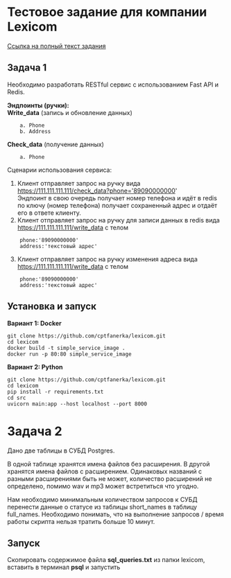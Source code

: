 # Тестовое задание для компании Lexicom
[Ссылка на полный текст задания](https://disk.yandex.ru/i/xSAO9-HPiKs8Eg)
## Задача 1
Необходимо разработать RESTful сервис с использованием Fast API и Redis.  

**Эндпоинты (ручки):**  
**Write_data** (запись и обновление данных)  
```
    a. Phone  
    b. Address  
```
**Check_data** (получение данных)  
```
    a. Phone  
```
Сценарии использования сервиса:  
1. Клиент отправляет запрос на ручку вида https://111.111.111.111/check_data?phone='89090000000'  
Эндпоинт в свою очередь получает номер телефона и идёт в redis по ключу (номер телефона) получает сохраненный адрес и отдаёт его в ответе клиенту.
2. Клиент отправляет запрос на ручку для записи данных в redis вида https://111.111.111.111/write_data с телом 
```
    phone:'89090000000'
    address:'текстовый адрес'
```
3. Клиент отправляет запрос на ручку изменения адреса вида https://111.111.111.111/write_data с телом
```
    phone:'89090000000'
    address:'текстовый адрес'
```

## Установка и запуск
**Вариант 1: Docker**
```
git clone https://github.com/cptfanerka/lexicom.git
cd lexicom
docker build -t simple_service_image .
docker run -p 80:80 simple_service_image
```
**Вариант 2: Python**
```
git clone https://github.com/cptfanerka/lexicom.git
cd lexicom
pip install -r requirements.txt
cd src
uvicorn main:app --host localhost --port 8000
```
# Задача 2
Дано две таблицы в СУБД Postgres.  

В одной таблице хранятся имена файлов без расширения. В другой хранятся имена файлов с расширением. Одинаковых названий с разными расширениями быть не может, количество расширений не определено, помимо wav и mp3 может встретиться что угодно.  

Нам необходимо минимальным количеством запросов к СУБД перенести данные о статусе из таблицы short_names в таблицу full_names. Необходимо понимать, что на выполнение запросов / время работы скрипта нельзя тратить больше 10 минут.
## Запуск
Скопировать содержимое файла **sql_queries.txt** из папки lexicom, вставить в терминал **psql** и запустить
